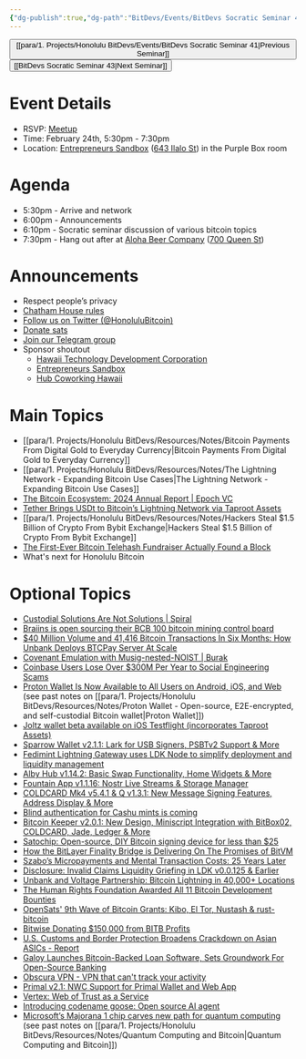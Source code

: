 ```yaml
---
{"dg-publish":true,"dg-path":"BitDevs/Events/BitDevs Socratic Seminar 42.md","permalink":"/bit-devs/events/bit-devs-socratic-seminar-42/","title":"BitDevs Socratic Seminar 42","tags":["bitdevs","bitcoin","resource","socratic-42"],"noteIcon":"3","created":"2025-01-06T19:41:23.919-10:00","updated":"2025-02-22T18:31:28.680-10:00"}
---
```




<button class="obsidian-button previous-seminar">[[para/1. Projects/Honolulu BitDevs/Events/BitDevs Socratic Seminar 41\|Previous Seminar]]</button> <button class="obsidian-button next-seminar">[[BitDevs Socratic Seminar 43\|Next Seminar]]</button>

# Event Details

- RSVP: [Meetup](https://www.meetup.com/honolulu-bitcoin/events/306149933/)
- Time: February 24th, 5:30pm - 7:30pm
- Location: [Entrepreneurs Sandbox](https://sandboxhawaii.org/) ([643 Ilalo St](https://goo.gl/maps/3Zj38htV13iUn4dcA)) in the Purple Box room

# Agenda

- 5:30pm - Arrive and network  
- 6:00pm - Announcements
- 6:10pm - Socratic seminar discussion of various bitcoin topics
- 7:30pm - Hang out after at [Aloha Beer Company](https://alohabeer.com/) ([700 Queen St](https://g.co/kgs/Dw9qzS4))

# Announcements

- Respect people’s privacy
- [Chatham House rules](https://www.chathamhouse.org/about-us/chatham-house-rule)
- [Follow us on Twitter (@HonoluluBitcoin)](https://twitter.com/HonoluluBitcoin)
- [Donate sats](https://checkout.opennode.com/p/5dea6b7a-d33c-4fda-b54c-98f092814c7d)
- [Join our Telegram group](https://t.me/+Ho8M3ZAFmC5mY2Mx)
- Sponsor shoutout
	- [Hawaii Technology Development Corporation](https://www.htdc.org/about/)
	- [Entrepreneurs Sandbox](https://sandboxhawaii.org/)
	- [Hub Coworking Hawaii](https://hubcoworkinghi.com/)

# Main Topics

- [[para/1. Projects/Honolulu BitDevs/Resources/Notes/Bitcoin Payments From Digital Gold to Everyday Currency\|Bitcoin Payments From Digital Gold to Everyday Currency]]
-  [[para/1. Projects/Honolulu BitDevs/Resources/Notes/The Lightning Network - Expanding Bitcoin Use Cases\|The Lightning Network - Expanding Bitcoin Use Cases]] 
- [The Bitcoin Ecosystem: 2024 Annual Report | Epoch VC](https://epochvc.io/writing/)
- [Tether Brings USDt to Bitcoin’s Lightning Network via Taproot Assets](https://tether.io/news/tether-brings-usdt-to-bitcoins-lightning-network-ushering-in-a-new-era-of-unstoppable-technology/) 
- [[para/1. Projects/Honolulu BitDevs/Resources/Notes/Hackers Steal $1.5 Billion of Crypto From  Bybit Exchange\|Hackers Steal $1.5 Billion of Crypto From  Bybit Exchange]]
- [The First-Ever Bitcoin Telehash Fundraiser Actually Found a Block](https://www.nobsbitcoin.com/the-first-ever-bitcoin-hashrate-fundraiser-actually-found-a-block-2/) 
- What's next for Honolulu Bitcoin

# Optional Topics

- [Custodial Solutions Are Not Solutions | Spiral](https://spiralbtc.substack.com/p/custodial-solutions-are-not-solutions?publication_id=3715684&post_id=157439972&triggerShare=true&isFreemail=false&r=53cq2n&triedRedirect=true)
- [Braiins is open sourcing their BCB 100 bitcoin mining control board](https://braiins.com/hardware/control-board-bcb-100) 
- [$40 Million Volume and 41,416 Bitcoin Transactions In Six Months: How Unbank Deploys BTCPay Server At Scale](https://blog.btcpayserver.org/case-study-unbank/)
- [Covenant Emulation with Musig-nested-NOIST | Burak](https://medium.com/m/global-identity-2?redirectUrl=https%3A%2F%2Fblog.brollup.org%2Fcovenant-emulation-with-musig-nested-noist-784d428c7446)
- [Coinbase Users Lose Over $300M Per Year to Social Engineering Scams](https://www.nobsbitcoin.com/coinbase-users-lose-over-300m-per-year-to-social-engineering-scams-zachxbt/)
- [Proton Wallet Is Now Available to All Users on Android, iOS, and Web](https://www.nobsbitcoin.com/proton-wallet-v0-0-57-0/) (see past notes on [[para/1. Projects/Honolulu BitDevs/Resources/Notes/Proton Wallet - Open-source, E2E-encrypted, and self-custodial Bitcoin wallet\|Proton Wallet]]) 
- [Joltz wallet beta available on iOS Testflight (incorporates Taproot Assets)](https://joltz.app/) 
- [Sparrow Wallet v2.1.1: Lark for USB Signers, PSBTv2 Support & More](https://www.nobsbitcoin.com/sparrow-wallet-v2-1-0/)
- [Fedimint Lightning Gateway uses LDK Node to simplify deployment and liquidity management](https://lightningdevkit.org/blog/fedimint-lightning-gateway-uses-ldk-node-to-simplify-deployment-and-liquidity-management/)
- [Alby Hub v1.14.2: Basic Swap Functionality, Home Widgets & More](https://www.nobsbitcoin.com/alby-hub-v1-14-2/)
- [Fountain App v1.1.16: Nostr Live Streams & Storage Manager](https://www.nobsbitcoin.com/fountain-v1-1-16/)
- [COLDCARD Mk4 v5.4.1 & Q v1.3.1: New Message Signing Features, Address Display & More](https://www.nobsbitcoin.com/coldcard-mk4-v5-4-1-q-v1-3-1/)
- [Blind authentication for Cashu mints is coming](https://x.com/callebtc/status/1884972467204030673)
- [Bitcoin Keeper v2.0.1: New Design, Miniscript Integration with BitBox02, COLDCARD, Jade, Ledger & More](https://www.nobsbitcoin.com/bitcoin-keeper-v2-0-1-keeper-desktop-v0-2-0/) 
- [Satochip: Open-source, DIY Bitcoin signing device for less than $25](https://stacker.news/items/877488)
- [How the BitLayer Finality Bridge is Delivering On The Promises of BitVM](https://bitcoinmagazine.com/takes/bitvm-just-got-a-massive-upgrade)
- [Szabo’s Micropayments and Mental Transaction Costs: 25 Years Later](https://bitcoinmagazine.com/technical/szabos-micropayments-and-mental-transaction-costs-25-years-later-)
- [Disclosure: Invalid Claims Liquidity Griefing in LDK v0.0.125 & Earlier](https://www.nobsbitcoin.com/disclosure-invalid-claims-liquidity-griefing-in-ldk-v0-0-125-earlier/)
- [Unbank and Voltage Partnership: Bitcoin Lightning in 40,000+ Locations](https://bitcoinnews.com/press-release/unbank-voltage-lightning-walgreens-cvs/)
- [The Human Rights Foundation Awarded All 11 Bitcoin Development Bounties](https://www.nobsbitcoin.com/the-human-rights-foundation-awarded-all-11-bitcoin-development-bounties/)
- [OpenSats' 9th Wave of Bitcoin Grants: Kibo, El Tor, Nustash & rust-bitcoin](https://www.nobsbitcoin.com/opensats-9th-wave-of-bitcoin-grants-kibo-el-tor-nustash-rust-bitcoin/)
- [Bitwise Donating $150,000 from BITB Profits](https://bitwiseinvestments.com/newsroom/bitwise-donating-150k-from-bitb-profits-to-bitcoin-open-source-developers)
- [U.S. Customs and Border Protection Broadens Crackdown on Asian ASICs - Report](https://www.nobsbitcoin.com/cbp-broadens-crackdown-on-asian-asics/)
- [Galoy Launches Bitcoin-Backed Loan Software, Sets Groundwork For Open-Source Banking](https://bitcoinmagazine.com/business/galoy-launches-bitcoin-backed-loan-software-sets-groundwork-for-open-source-banking)
- [Obscura VPN - VPN that can't track your activity](https://obscura.net/)
- [Primal v2.1: NWC Support for Primal Wallet and Web App](https://www.nobsbitcoin.com/primal-v2-1/)
- [Vertex: Web of Trust as a Service](https://www.nobsbitcoin.com/vertex-web-of-trust-as-a-service/)
- [Introducing codename goose: Open source AI agent](https://block.github.io/goose/blog/2025/01/28/introducing-codename-goose)
- [Microsoft’s Majorana 1 chip carves new path for quantum computing](https://news.microsoft.com/source/features/ai/microsofts-majorana-1-chip-carves-new-path-for-quantum-computing/) (see past notes on [[para/1. Projects/Honolulu BitDevs/Resources/Notes/Quantum Computing and Bitcoin\|Quantum Computing and Bitcoin]])

